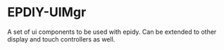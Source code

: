 # EPDIY-UIMgr
A set of ui components to be used with epidy. Can be extended to other display and touch controllers as well.
